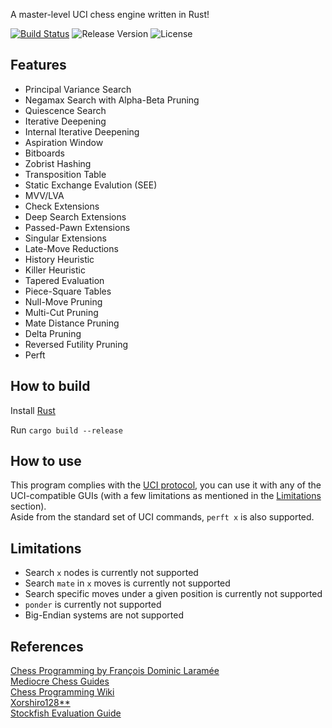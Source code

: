 A master-level UCI chess engine written in Rust!

[![Build Status](https://travis-ci.com/redsalmon91/FoxSEE.svg?branch=master)](https://travis-ci.com/redsalmon91/FoxSEE)
![Release Version](https://img.shields.io/github/v/release/redsalmon91/FoxSEE?color=orange)
![License](https://img.shields.io/github/license/redsalmon91/FoxSEE)

## Features

- Principal Variance Search
- Negamax Search with Alpha-Beta Pruning
- Quiescence Search
- Iterative Deepening
- Internal Iterative Deepening
- Aspiration Window
- Bitboards
- Zobrist Hashing
- Transposition Table
- Static Exchange Evalution (SEE)
- MVV/LVA
- Check Extensions
- Deep Search Extensions
- Passed-Pawn Extensions
- Singular Extensions
- Late-Move Reductions
- History Heuristic
- Killer Heuristic
- Tapered Evaluation
- Piece-Square Tables
- Null-Move Pruning
- Multi-Cut Pruning
- Mate Distance Pruning
- Delta Pruning
- Reversed Futility Pruning
- Perft

## How to build
Install [Rust](https://www.rust-lang.org/learn/get-started)

Run `cargo build --release`

## How to use
This program complies with the [UCI protocol](http://wbec-ridderkerk.nl/html/UCIProtocol.html), you can use it with any of the UCI-compatible GUIs (with a few limitations as mentioned in the [Limitations](#limitations) section).  
Aside from the standard set of UCI commands, `perft x` is also supported.

## Limitations
- Search `x` nodes is currently not supported
- Search `mate` in `x` moves is currently not supported
- Search specific moves under a given position is currently not supported
- `ponder` is currently not supported
- Big-Endian systems are not supported

## References
[Chess Programming by François Dominic Laramée](http://archive.gamedev.net/archive/reference/articles/article1014.html)  
[Mediocre Chess Guides](http://mediocrechess.sourceforge.net/guides.html)  
[Chess Programming Wiki](https://www.chessprogramming.org)  
[Xorshiro128**](http://prng.di.unimi.it/)  
[Stockfish Evaluation Guide](https://hxim.github.io/Stockfish-Evaluation-Guide/)
